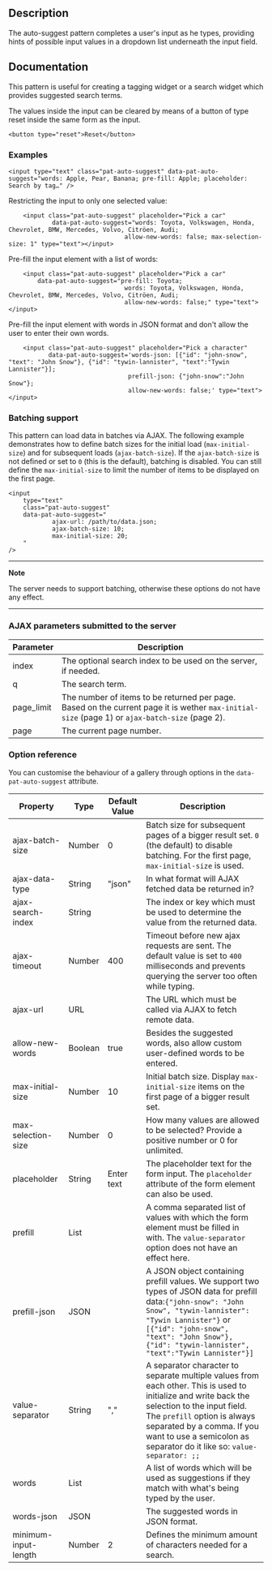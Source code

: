 ## Description

The auto-suggest pattern completes a user's input as he types, providing hints of possible input values in a dropdown list underneath the input field.

## Documentation

This pattern is useful for creating a tagging widget or a search widget which provides suggested search terms.

The values inside the input can be cleared by means of a button of type reset inside the same form as the input.

    <button type="reset">Reset</button>

### Examples

    <input type="text" class="pat-auto-suggest" data-pat-auto-suggest="words: Apple, Pear, Banana; pre-fill: Apple; placeholder: Search by tag…" />

Restricting the input to only one selected value:

        <input class="pat-auto-suggest" placeholder="Pick a car"
                data-pat-auto-suggest="words: Toyota, Volkswagen, Honda, Chevrolet, BMW, Mercedes, Volvo, Citröen, Audi;
                                    allow-new-words: false; max-selection-size: 1" type="text"></input>

Pre-fill the input element with a list of words:

        <input class="pat-auto-suggest" placeholder="Pick a car"
            data-pat-auto-suggest="pre-fill: Toyota;
                                    words: Toyota, Volkswagen, Honda, Chevrolet, BMW, Mercedes, Volvo, Citröen, Audi;
                                    allow-new-words: false;" type="text"></input>

Pre-fill the input element with words in JSON format and don't allow the user to enter their own words.

        <input class="pat-auto-suggest" placeholder="Pick a character"
               data-pat-auto-suggest='words-json: [{"id": "john-snow", "text": "John Snow"}, {"id": "tywin-lannister", "text":"Tywin Lannister"}];
                                     prefill-json: {"john-snow":"John Snow"};
                                     allow-new-words: false;' type="text"></input>

### Batching support

This pattern can load data in batches via AJAX.
The following example demonstrates how to define batch sizes for the initial load (`max-initial-size`) and for subsequent loads (`ajax-batch-size`).
If the `ajax-batch-size` is not defined or set to `0` (this is the default), batching is disabled.
You can still define the `max-initial-size` to limit the number of items to be displayed on the first page.

    <input
        type="text"
        class="pat-auto-suggest"
        data-pat-auto-suggest="
                ajax-url: /path/to/data.json;
                ajax-batch-size: 10;
                max-initial-size: 20;
        "
    />

---

**Note**

The server needs to support batching, otherwise these options do not have any effect.

---

### AJAX parameters submitted to the server

| Parameter  | Description                                                                                                                                    |
| ---------- | ---------------------------------------------------------------------------------------------------------------------------------------------- |
| index      | The optional search index to be used on the server, if needed.                                                                                 |
| q          | The search term.                                                                                                                               |
| page_limit | The number of items to be returned per page. Based on the current page it is wether `max-initial-size` (page 1) or `ajax-batch-size` (page 2). |
| page       | The current page number.                                                                                                                       |

### Option reference

You can customise the behaviour of a gallery through options in the `data-pat-auto-suggest` attribute.

| Property             | Type    | Default Value | Description                                                                                                                                                                                                                                                                          |
| -------------------- | ------- | ------------- | ------------------------------------------------------------------------------------------------------------------------------------------------------------------------------------------------------------------------------------------------------------------------------------ |
| ajax-batch-size      | Number  | 0             | Batch size for subsequent pages of a bigger result set. `0` (the default) to disable batching. For the first page, `max-initial-size` is used.                                                                                                                                       |
| ajax-data-type       | String  | "json"        | In what format will AJAX fetched data be returned in?                                                                                                                                                                                                                                |
| ajax-search-index    | String  |               | The index or key which must be used to determine the value from the returned data.                                                                                                                                                                                                   |
| ajax-timeout         | Number  | 400           | Timeout before new ajax requests are sent. The default value is set to `400` milliseconds and prevents querying the server too often while typing.                                                                                                                                   |
| ajax-url             | URL     |               | The URL which must be called via AJAX to fetch remote data.                                                                                                                                                                                                                          |
| allow-new-words      | Boolean | true          | Besides the suggested words, also allow custom user-defined words to be entered.                                                                                                                                                                                                     |
| max-initial-size     | Number  | 10            | Initial batch size. Display `max-initial-size` items on the first page of a bigger result set.                                                                                                                                                                                       |
| max-selection-size   | Number  | 0             | How many values are allowed to be selected? Provide a positive number or 0 for unlimited.                                                                                                                                                                                            |
| placeholder          | String  | Enter text    | The placeholder text for the form input. The `placeholder` attribute of the form element can also be used.                                                                                                                                                                           |
| prefill              | List    |               | A comma separated list of values with which the form element must be filled in with. The `value-separator` option does not have an effect here.                                                                                                                                      |
| prefill-json         | JSON    |               | A JSON object containing prefill values. We support two types of JSON data for prefill data:`{"john-snow": "John Snow", "tywin-lannister": "Tywin Lannister"}` or `[{"id": "john-snow", "text": "John Snow"}, {"id": "tywin-lannister", "text":"Tywin Lannister"}]`                  |
| value-separator      | String  | ","           | A separator character to separate multiple values from each other. This is used to initialize and write back the selection to the input field. The `prefill` option is always separated by a comma. If you want to use a semicolon as separator do it like so: `value-separator: ;;` |
| words                | List    |               | A list of words which will be used as suggestions if they match with what's being typed by the user.                                                                                                                                                                                 |
| words-json           | JSON    |               | The suggested words in JSON format.                                                                                                                                                                                                                                                  |
| minimum-input-length | Number  | 2             | Defines the minimum amount of characters needed for a search.                                                                                                                                                                                                                        |
